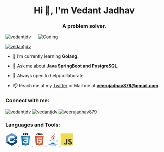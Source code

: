 <h1 align="center">Hi 👋, I'm Vedant Jadhav</h1>
<h3 align="center">A problem solver.</h3>
<img align="right" alt="Coding" width="400" src="https://user-images.githubusercontent.com/74038190/235224431-e8c8c12e-6826-47f1-89fb-2ddad83b3abf.gif">
<p align="left"> <img src="https://komarev.com/ghpvc/?username=vedantjdv&label=Profile%20views&color=0e75b6&style=flat" alt="vedantjdv" /> </p>

<p align="left"> <a href="https://twitter.com/vedantjdv" target="blank"><img src="https://img.shields.io/twitter/follow/vedantjdv?logo=twitter&style=for-the-badge" alt="vedantjdv" /></a> </p>

- 🌱 I’m currently learning **Golang**.

- 💬 Ask me about **Java SpringBoot and PostgreSQL**.

- 👯 Always open to help/collaborate. 

- 📫 Reach me at my <a href="https://twitter.com/vedantjdv" target="blank">Twitter</a> 
      or Mail me at **veerujadhav879@gmail.com**.

<h3 align="left">Connect with me:</h3>
<p align="left">
<a href="https://twitter.com/vedantjdv" target="blank"><img align="center" src="https://raw.githubusercontent.com/rahuldkjain/github-profile-readme-generator/master/src/images/icons/Social/twitter.svg" alt="vedantjdv" height="30" width="40" /></a>
<a href="https://instagram.com/vedantjdv" target="blank"><img align="center" src="https://raw.githubusercontent.com/rahuldkjain/github-profile-readme-generator/master/src/images/icons/Social/instagram.svg" alt="vedantjdv" height="30" width="40" /></a>
<a href="https://www.leetcode.com/veerujadhav879" target="blank"><img align="center" src="https://raw.githubusercontent.com/rahuldkjain/github-profile-readme-generator/master/src/images/icons/Social/leet-code.svg" alt="veerujadhav879" height="30" width="40" /></a>
</p>

<h3 align="left">Languages and Tools:</h3>
<p align="left"> <a href="https://www.w3schools.com/cpp/" target="_blank" rel="noreferrer"> <img src="https://raw.githubusercontent.com/devicons/devicon/master/icons/cplusplus/cplusplus-original.svg" alt="cplusplus" width="40" height="40"/> </a> <a href="https://www.w3schools.com/css/" target="_blank" rel="noreferrer"> <img src="https://raw.githubusercontent.com/devicons/devicon/master/icons/css3/css3-original-wordmark.svg" alt="css3" width="40" height="40"/> </a> <a href="https://www.w3.org/html/" target="_blank" rel="noreferrer"> <img src="https://raw.githubusercontent.com/devicons/devicon/master/icons/html5/html5-original-wordmark.svg" alt="html5" width="40" height="40"/> </a> <a href="https://www.java.com" target="_blank" rel="noreferrer"> <img src="https://raw.githubusercontent.com/devicons/devicon/master/icons/java/java-original.svg" alt="java" width="40" height="40"/> </a> <a href="https://developer.mozilla.org/en-US/docs/Web/JavaScript" target="_blank" rel="noreferrer"> <img src="https://raw.githubusercontent.com/devicons/devicon/master/icons/javascript/javascript-original.svg" alt="javascript" width="40" height="40"/> </a> </p>

